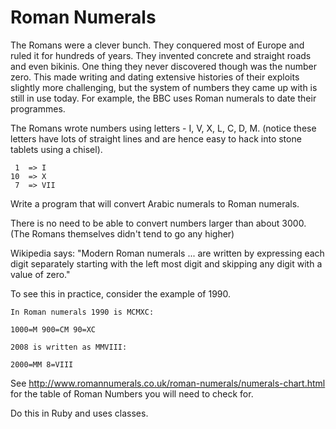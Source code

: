 # Roman Numerals
The Romans were a clever bunch. They conquered most of Europe and ruled it for hundreds of years. They invented concrete and straight roads and even bikinis. One thing they never discovered though was the number zero. This made writing and dating extensive histories of their exploits slightly more challenging, but the system of numbers they came up with is still in use today. For example, the BBC uses Roman numerals to date their programmes.

The Romans wrote numbers using letters - I, V, X, L, C, D, M. (notice these letters have lots of straight lines and are hence easy to hack into stone tablets using a chisel).
```
 1  => I
10  => X
 7  => VII
 ```

Write a program that will convert Arabic numerals to Roman numerals.

There is no need to be able to convert numbers larger than about 3000. (The Romans themselves didn't tend to go any higher)

Wikipedia says: "Modern Roman numerals ... are written by expressing each digit separately starting with the left most digit and skipping any digit with a value of zero."

To see this in practice, consider the example of 1990.
```
In Roman numerals 1990 is MCMXC:

1000=M 900=CM 90=XC

2008 is written as MMVIII:

2000=MM 8=VIII
```

See http://www.romannumerals.co.uk/roman-numerals/numerals-chart.html for the table of Roman Numbers you will need to check for.

Do this in Ruby and uses classes.